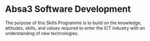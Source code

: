# Absa3 Software Development
The purpose of this Skills Programme is to build on the knowledge, attitudes, 
skills, and values required to enter the ICT industry with an understanding of new technologies.
